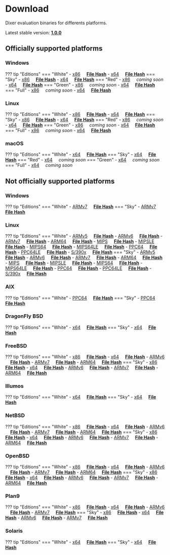 # Download

Dixer evaluation binaries for differents platforms.

Latest stable version: [**1.0.0**](Changelog.md#100-_-july-09-2020)

## Officially supported platforms

### Windows

??? tip "Editions"
    === "White"
        - [x86](../dl/1.0.0/white/windows/dixer_386.exe) &nbsp;&nbsp;&nbsp; **<a href="../dl/?info=1.0.0/white/windows/dixer_386.exe" target="_blank">File Hash</a>**
        - [x64](../dl/1.0.0/white/windows/dixer_amd64.exe) &nbsp;&nbsp;&nbsp; **<a href="../dl/?info=1.0.0/white/windows/dixer_amd64.exe" target="_blank">File Hash</a>**
    === "Sky"
        - [x86](../dl/1.0.0/sky/windows/dixer_386.exe) &nbsp;&nbsp;&nbsp; **<a href="../dl/?info=1.0.0/sky/windows/dixer_386.exe" target="_blank">File Hash</a>**
        - [x64](../dl/1.0.0/sky/windows/dixer_amd64.exe) &nbsp;&nbsp;&nbsp; **<a href="../dl/?info=1.0.0/sky/windows/dixer_amd64.exe" target="_blank">File Hash</a>**
    === "Red"
        - [x86](../dl/1.0.0/red/windows/dixer_386.exe) &nbsp;&nbsp;&nbsp; *coming soon*
        - [x64](../dl/1.0.0/red/windows/dixer_amd64.exe) &nbsp;&nbsp;&nbsp; **<a href="../dl/?info=1.0.0/red/windows/dixer_amd64.exe" target="_blank">File Hash</a>**
    === "Green"
        - [x86](../dl/1.0.0/green/windows/dixer_386.exe) &nbsp;&nbsp;&nbsp; *coming soon*
        - [x64](../dl/1.0.0/green/windows/dixer_amd64.exe) &nbsp;&nbsp;&nbsp; **<a href="../dl/?info=1.0.0/green/windows/dixer_amd64.exe" target="_blank">File Hash</a>**
    === "Full"
        - [x86](../dl/1.0.0/full/windows/dixer_386.exe) &nbsp;&nbsp;&nbsp; *coming soon*
        - [x64](../dl/1.0.0/full/windows/dixer_amd64.exe) &nbsp;&nbsp;&nbsp; **<a href="../dl/?info=1.0.0/full/windows/dixer_amd64.exe" target="_blank">File Hash</a>**

### Linux

??? tip "Editions"
    === "White"
        - [x86](../dl/1.0.0/white/linux/dixer_386) &nbsp;&nbsp;&nbsp; **<a href="../dl/?info=1.0.0/white/linux/dixer_386" target="_blank">File Hash</a>**
        - [x64](../dl/1.0.0/white/linux/dixer_amd64) &nbsp;&nbsp;&nbsp; **<a href="../dl/?info=1.0.0/white/linux/dixer_amd64" target="_blank">File Hash</a>**
    === "Sky"
        - [x86](../dl/1.0.0/sky/linux/dixer_386) &nbsp;&nbsp;&nbsp; **<a href="../dl/?info=1.0.0/sky/linux/dixer_386" target="_blank">File Hash</a>**
        - [x64](../dl/1.0.0/sky/linux/dixer_amd64) &nbsp;&nbsp;&nbsp; **<a href="../dl/?info=1.0.0/sky/linux/dixer_amd64" target="_blank">File Hash</a>**
    === "Red"
        - [x86](../dl/1.0.0/red/linux/dixer_386) &nbsp;&nbsp;&nbsp; *coming soon*
        - [x64](../dl/1.0.0/red/linux/dixer_amd64) &nbsp;&nbsp;&nbsp; **<a href="../dl/?info=1.0.0/red/linux/dixer_amd64" target="_blank">File Hash</a>**
    === "Green"
        - [x86](../dl/1.0.0/green/linux/dixer_386) &nbsp;&nbsp;&nbsp; *coming soon*
        - [x64](../dl/1.0.0/green/linux/dixer_amd64) &nbsp;&nbsp;&nbsp; **<a href="../dl/?info=1.0.0/green/linux/dixer_amd64" target="_blank">File Hash</a>**
    === "Full"
        - [x86](../dl/1.0.0/full/linux/dixer_386) &nbsp;&nbsp;&nbsp; *coming soon*
        - [x64](../dl/1.0.0/full/linux/dixer_amd64) &nbsp;&nbsp;&nbsp; **<a href="../dl/?info=1.0.0/full/linux/dixer_amd64" target="_blank">File Hash</a>**

### macOS

??? tip "Editions"
    === "White"
        - [x64](../dl/1.0.0/white/darwin/dixer_amd64) &nbsp;&nbsp;&nbsp; **<a href="../dl/?info=1.0.0/white/darwin/dixer_amd64" target="_blank">File Hash</a>**
    === "Sky"
        - [x64](../dl/1.0.0/sky/darwin/dixer_amd64) &nbsp;&nbsp;&nbsp; **<a href="../dl/?info=1.0.0/sky/darwin/dixer_amd64" target="_blank">File Hash</a>**
    === "Red"
        - [x64](../dl/1.0.0/red/darwin/dixer_amd64) &nbsp;&nbsp;&nbsp; *coming soon*
    === "Green"
        - [x64](../dl/1.0.0/green/darwin/dixer_amd64) &nbsp;&nbsp;&nbsp; *coming soon*
    === "Full"
        - [x64](../dl/1.0.0/full/darwin/dixer_amd64) &nbsp;&nbsp;&nbsp; *coming soon*

## Not officially supported platforms

### Windows

??? tip "Editions"
    === "White"
        - [ARMv7](../dl/1.0.0/white/windows/dixer_armV7.exe) &nbsp;&nbsp;&nbsp; **<a href="../dl/?info=1.0.0/white/windows/dixer_armV7.exe" target="_blank">File Hash</a>**
    === "Sky"
        - [ARMv7](../dl/1.0.0/white/windows/dixer_armV7.exe) &nbsp;&nbsp;&nbsp; **<a href="../dl/?info=1.0.0/sky/windows/dixer_armV7.exe" target="_blank">File Hash</a>**

### Linux

??? tip "Editions"
    === "White"
        - [ARMv5](../dl/1.0.0/white/linux/dixer_armV5) &nbsp;&nbsp;&nbsp; **<a href="../dl/?info=1.0.0/white/linux/dixer_armV5" target="_blank">File Hash</a>**
        - [ARMv6](../dl/1.0.0/white/linux/dixer_armV6) &nbsp;&nbsp;&nbsp; **<a href="../dl/?info=1.0.0/white/linux/dixer_armV6" target="_blank">File Hash</a>**
        - [ARMv7](../dl/1.0.0/white/linux/dixer_armV7) &nbsp;&nbsp;&nbsp; **<a href="../dl/?info=1.0.0/white/linux/dixer_armV7" target="_blank">File Hash</a>**
        - [ARM64](../dl/1.0.0/white/linux/dixer_arm64) &nbsp;&nbsp;&nbsp; **<a href="../dl/?info=1.0.0/white/linux/dixer_arm64" target="_blank">File Hash</a>**
        - [MIPS](../dl/1.0.0/white/linux/dixer_mips) &nbsp;&nbsp;&nbsp; **<a href="../dl/?info=1.0.0/white/linux/dixer_mips" target="_blank">File Hash</a>**
        - [MIPSLE](../dl/1.0.0/white/linux/dixer_mipsle) &nbsp;&nbsp;&nbsp; **<a href="../dl/?info=1.0.0/white/linux/dixer_mipsle" target="_blank">File Hash</a>**
        - [MIPS64](../dl/1.0.0/white/linux/dixer_mips64) &nbsp;&nbsp;&nbsp; **<a href="../dl/?info=1.0.0/white/linux/dixer_mips64" target="_blank">File Hash</a>**
        - [MIPS64LE](../dl/1.0.0/white/linux/dixer_mips64le) &nbsp;&nbsp;&nbsp; **<a href="../dl/?info=1.0.0/white/linux/dixer_mips64le" target="_blank">File Hash</a>**
        - [PPC64](../dl/1.0.0/white/linux/dixer_ppc64) &nbsp;&nbsp;&nbsp; **<a href="../dl/?info=1.0.0/white/linux/dixer_ppc64" target="_blank">File Hash</a>**
        - [PPC64LE](../dl/1.0.0/white/linux/dixer_ppc64le) &nbsp;&nbsp;&nbsp; **<a href="../dl/?info=1.0.0/white/linux/dixer_ppc64le" target="_blank">File Hash</a>**
        - [S/390x](../dl/1.0.0/white/linux/dixer_s390x) &nbsp;&nbsp;&nbsp; **<a href="../dl/?info=1.0.0/white/linux/dixer_s390x" target="_blank">File Hash</a>**
    === "Sky"
        - [ARMv5](../dl/1.0.0/sky/linux/dixer_armV5) &nbsp;&nbsp;&nbsp; **<a href="../dl/?info=1.0.0/sky/linux/dixer_armV5" target="_blank">File Hash</a>**
        - [ARMv6](../dl/1.0.0/sky/linux/dixer_armV6) &nbsp;&nbsp;&nbsp; **<a href="../dl/?info=1.0.0/sky/linux/dixer_armV6" target="_blank">File Hash</a>**
        - [ARMv7](../dl/1.0.0/sky/linux/dixer_armV7) &nbsp;&nbsp;&nbsp; **<a href="../dl/?info=1.0.0/sky/linux/dixer_armV7" target="_blank">File Hash</a>**
        - [ARM64](../dl/1.0.0/sky/linux/dixer_arm64) &nbsp;&nbsp;&nbsp; **<a href="../dl/?info=1.0.0/sky/linux/dixer_arm64" target="_blank">File Hash</a>**
        - [MIPS](../dl/1.0.0/sky/linux/dixer_mips) &nbsp;&nbsp;&nbsp; **<a href="../dl/?info=1.0.0/sky/linux/dixer_mips" target="_blank">File Hash</a>**
        - [MIPSLE](../dl/1.0.0/sky/linux/dixer_mipsle) &nbsp;&nbsp;&nbsp; **<a href="../dl/?info=1.0.0/sky/linux/dixer_mipsle" target="_blank">File Hash</a>**
        - [MIPS64](../dl/1.0.0/sky/linux/dixer_mips64) &nbsp;&nbsp;&nbsp; **<a href="../dl/?info=1.0.0/sky/linux/dixer_mips64" target="_blank">File Hash</a>**
        - [MIPS64LE](../dl/1.0.0/sky/linux/dixer_mips64le) &nbsp;&nbsp;&nbsp; **<a href="../dl/?info=1.0.0/sky/linux/dixer_mips64le" target="_blank">File Hash</a>**
        - [PPC64](../dl/1.0.0/sky/linux/dixer_ppc64) &nbsp;&nbsp;&nbsp; **<a href="../dl/?info=1.0.0/sky/linux/dixer_ppc64" target="_blank">File Hash</a>**
        - [PPC64LE](../dl/1.0.0/sky/linux/dixer_ppc64le) &nbsp;&nbsp;&nbsp; **<a href="../dl/?info=1.0.0/sky/linux/dixer_ppc64le" target="_blank">File Hash</a>**
        - [S/390x](../dl/1.0.0/sky/linux/dixer_s390x) &nbsp;&nbsp;&nbsp; **<a href="../dl/?info=1.0.0/sky/linux/dixer_s390x" target="_blank">File Hash</a>**

### AIX

??? tip "Editions"
    === "White"
        - [PPC64](../dl/1.0.0/white/aix/dixer_ppc64) &nbsp;&nbsp;&nbsp; **<a href="../dl/?info=1.0.0/white/aix/dixer_ppc64" target="_blank">File Hash</a>**
    === "Sky"
        - [PPC64](../dl/1.0.0/sky/aix/dixer_ppc64) &nbsp;&nbsp;&nbsp; **<a href="../dl/?info=1.0.0/sky/aix/dixer_ppc64" target="_blank">File Hash</a>**

### DragonFly BSD

??? tip "Editions"
    === "White"
        - [x64](../dl/1.0.0/white/dragonfly/dixer_amd64) &nbsp;&nbsp;&nbsp; **<a href="../dl/?info=1.0.0/white/dragonfly/dixer_amd64" target="_blank">File Hash</a>**
    === "Sky"
        - [x64](../dl/1.0.0/sky/dragonfly/dixer_amd64) &nbsp;&nbsp;&nbsp; **<a href="../dl/?info=1.0.0/sky/dragonfly/dixer_amd64" target="_blank">File Hash</a>**

### FreeBSD

??? tip "Editions"
    === "White"
        - [x86](../dl/1.0.0/white/freebsd/dixer_386) &nbsp;&nbsp;&nbsp; **<a href="../dl/?info=1.0.0/white/freebsd/dixer_386" target="_blank">File Hash</a>**
        - [x64](../dl/1.0.0/white/freebsd/dixer_amd64) &nbsp;&nbsp;&nbsp; **<a href="../dl/?info=1.0.0/white/freebsd/dixer_amd64" target="_blank">File Hash</a>**
        - [ARMv6](../dl/1.0.0/white/freebsd/dixer_armV6) &nbsp;&nbsp;&nbsp; **<a href="../dl/?info=1.0.0/white/freebsd/dixer_armV6" target="_blank">File Hash</a>**
        - [ARMv7](../dl/1.0.0/white/freebsd/dixer_armV7) &nbsp;&nbsp;&nbsp; **<a href="../dl/?info=1.0.0/white/freebsd/dixer_armV7" target="_blank">File Hash</a>**
        - [ARM64](../dl/1.0.0/white/freebsd/dixer_arm64) &nbsp;&nbsp;&nbsp; **<a href="../dl/?info=1.0.0/white/freebsd/dixer_arm64" target="_blank">File Hash</a>**
    === "Sky"
        - [x86](../dl/1.0.0/sky/freebsd/dixer_386) &nbsp;&nbsp;&nbsp; **<a href="../dl/?info=1.0.0/sky/freebsd/dixer_386" target="_blank">File Hash</a>**
        - [x64](../dl/1.0.0/sky/freebsd/dixer_amd64) &nbsp;&nbsp;&nbsp; **<a href="../dl/?info=1.0.0/sky/freebsd/dixer_amd64" target="_blank">File Hash</a>**
        - [ARMv6](../dl/1.0.0/sky/freebsd/dixer_armV6) &nbsp;&nbsp;&nbsp; **<a href="../dl/?info=1.0.0/sky/freebsd/dixer_armV6" target="_blank">File Hash</a>**
        - [ARMv7](../dl/1.0.0/sky/freebsd/dixer_armV7) &nbsp;&nbsp;&nbsp; **<a href="../dl/?info=1.0.0/sky/freebsd/dixer_armV7" target="_blank">File Hash</a>**
        - [ARM64](../dl/1.0.0/sky/freebsd/dixer_arm64) &nbsp;&nbsp;&nbsp; **<a href="../dl/?info=1.0.0/sky/freebsd/dixer_arm64" target="_blank">File Hash</a>**

### Illumos

??? tip "Editions"
    === "White"
        - [x64](../dl/1.0.0/white/illumos/dixer_amd64) &nbsp;&nbsp;&nbsp; **<a href="../dl/?info=1.0.0/white/illumos/dixer_amd64" target="_blank">File Hash</a>**
    === "Sky"
        - [x64](../dl/1.0.0/sky/illumos/dixer_amd64) &nbsp;&nbsp;&nbsp; **<a href="../dl/?info=1.0.0/sky/illumos/dixer_amd64" target="_blank">File Hash</a>**

### NetBSD

??? tip "Editions"
    === "White"
        - [x86](../dl/1.0.0/white/netbsd/dixer_386) &nbsp;&nbsp;&nbsp; **<a href="../dl/?info=1.0.0/white/netbsd/dixer_386" target="_blank">File Hash</a>**
        - [x64](../dl/1.0.0/white/netbsd/dixer_amd64) &nbsp;&nbsp;&nbsp; **<a href="../dl/?info=1.0.0/white/netbsd/dixer_amd64" target="_blank">File Hash</a>**
        - [ARMv6](../dl/1.0.0/white/netbsd/dixer_armV6) &nbsp;&nbsp;&nbsp; **<a href="../dl/?info=1.0.0/white/netbsd/dixer_armV6" target="_blank">File Hash</a>**
        - [ARMv7](../dl/1.0.0/white/netbsd/dixer_armV7) &nbsp;&nbsp;&nbsp; **<a href="../dl/?info=1.0.0/white/netbsd/dixer_armV7" target="_blank">File Hash</a>**
        - [ARM64](../dl/1.0.0/white/netbsd/dixer_arm64) &nbsp;&nbsp;&nbsp; **<a href="../dl/?info=1.0.0/white/netbsd/dixer_arm64" target="_blank">File Hash</a>**
    === "Sky"
        - [x86](../dl/1.0.0/sky/netbsd/dixer_386) &nbsp;&nbsp;&nbsp; **<a href="../dl/?info=1.0.0/sky/netbsd/dixer_386" target="_blank">File Hash</a>**
        - [x64](../dl/1.0.0/sky/netbsd/dixer_amd64) &nbsp;&nbsp;&nbsp; **<a href="../dl/?info=1.0.0/sky/netbsd/dixer_amd64" target="_blank">File Hash</a>**
        - [ARMv6](../dl/1.0.0/sky/netbsd/dixer_armV6) &nbsp;&nbsp;&nbsp; **<a href="../dl/?info=1.0.0/sky/netbsd/dixer_armV6" target="_blank">File Hash</a>**
        - [ARMv7](../dl/1.0.0/sky/netbsd/dixer_armV7) &nbsp;&nbsp;&nbsp; **<a href="../dl/?info=1.0.0/sky/netbsd/dixer_armV7" target="_blank">File Hash</a>**
        - [ARM64](../dl/1.0.0/sky/netbsd/dixer_arm64) &nbsp;&nbsp;&nbsp; **<a href="../dl/?info=1.0.0/sky/netbsd/dixer_arm64" target="_blank">File Hash</a>**

### OpenBSD

??? tip "Editions"
    === "White"
        - [x86](../dl/1.0.0/white/openbsd/dixer_386) &nbsp;&nbsp;&nbsp; **<a href="../dl/?info=1.0.0/white/openbsd/dixer_386" target="_blank">File Hash</a>**
        - [x64](../dl/1.0.0/white/openbsd/dixer_amd64) &nbsp;&nbsp;&nbsp; **<a href="../dl/?info=1.0.0/white/openbsd/dixer_amd64" target="_blank">File Hash</a>**
        - [ARMv6](../dl/1.0.0/white/openbsd/dixer_armV6) &nbsp;&nbsp;&nbsp; **<a href="../dl/?info=1.0.0/white/openbsd/dixer_armV6" target="_blank">File Hash</a>**
        - [ARMv7](../dl/1.0.0/white/openbsd/dixer_armV7) &nbsp;&nbsp;&nbsp; **<a href="../dl/?info=1.0.0/white/openbsd/dixer_armV7" target="_blank">File Hash</a>**
        - [ARM64](../dl/1.0.0/white/openbsd/dixer_arm64) &nbsp;&nbsp;&nbsp; **<a href="../dl/?info=1.0.0/white/openbsd/dixer_arm64" target="_blank">File Hash</a>**
    === "Sky"
        - [x86](../dl/1.0.0/sky/openbsd/dixer_386) &nbsp;&nbsp;&nbsp; **<a href="../dl/?info=1.0.0/sky/openbsd/dixer_386" target="_blank">File Hash</a>**
        - [x64](../dl/1.0.0/sky/openbsd/dixer_amd64) &nbsp;&nbsp;&nbsp; **<a href="../dl/?info=1.0.0/sky/openbsd/dixer_amd64" target="_blank">File Hash</a>**
        - [ARMv6](../dl/1.0.0/sky/openbsd/dixer_armV6) &nbsp;&nbsp;&nbsp; **<a href="../dl/?info=1.0.0/sky/openbsd/dixer_armV6" target="_blank">File Hash</a>**
        - [ARMv7](../dl/1.0.0/sky/openbsd/dixer_armV7) &nbsp;&nbsp;&nbsp; **<a href="../dl/?info=1.0.0/sky/openbsd/dixer_armV7" target="_blank">File Hash</a>**
        - [ARM64](../dl/1.0.0/sky/openbsd/dixer_arm64) &nbsp;&nbsp;&nbsp; **<a href="../dl/?info=1.0.0/sky/openbsd/dixer_arm64" target="_blank">File Hash</a>**

### Plan9

??? tip "Editions"
    === "White"
        - [x86](../dl/1.0.0/white/plan9/dixer_386) &nbsp;&nbsp;&nbsp; **<a href="../dl/?info=1.0.0/white/plan9/dixer_386" target="_blank">File Hash</a>**
        - [x64](../dl/1.0.0/white/plan9/dixer_amd64) &nbsp;&nbsp;&nbsp; **<a href="../dl/?info=1.0.0/white/plan9/dixer_amd64" target="_blank">File Hash</a>**
        - [ARMv6](../dl/1.0.0/white/plan9/dixer_armV6) &nbsp;&nbsp;&nbsp; **<a href="../dl/?info=1.0.0/white/plan9/dixer_armV6" target="_blank">File Hash</a>**
        - [ARMv7](../dl/1.0.0/white/plan9/dixer_armV7) &nbsp;&nbsp;&nbsp; **<a href="../dl/?info=1.0.0/white/plan9/dixer_armV7" target="_blank">File Hash</a>**
    === "Sky"
        - [x86](../dl/1.0.0/sky/plan9/dixer_386) &nbsp;&nbsp;&nbsp; **<a href="../dl/?info=1.0.0/sky/plan9/dixer_386" target="_blank">File Hash</a>**
        - [x64](../dl/1.0.0/sky/plan9/dixer_amd64) &nbsp;&nbsp;&nbsp; **<a href="../dl/?info=1.0.0/sky/plan9/dixer_amd64" target="_blank">File Hash</a>**
        - [ARMv6](../dl/1.0.0/sky/plan9/dixer_armV6) &nbsp;&nbsp;&nbsp; **<a href="../dl/?info=1.0.0/sky/plan9/dixer_armV6" target="_blank">File Hash</a>**
        - [ARMv7](../dl/1.0.0/sky/plan9/dixer_armV7) &nbsp;&nbsp;&nbsp; **<a href="../dl/?info=1.0.0/sky/plan9/dixer_armV7" target="_blank">File Hash</a>**

### Solaris

??? tip "Editions"
    === "White"
        - [x64](../dl/1.0.0/white/solaris/dixer_amd64) &nbsp;&nbsp;&nbsp; **<a href="../dl/?info=1.0.0/white/solaris/dixer_amd64" target="_blank">File Hash</a>**
    === "Sky"
        - [x64](../dl/1.0.0/sky/solaris/dixer_amd64) &nbsp;&nbsp;&nbsp; **<a href="../dl/?info=1.0.0/sky/solaris/dixer_amd64" target="_blank">File Hash</a>**
